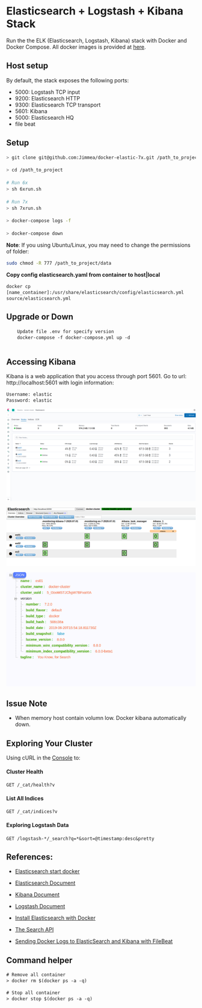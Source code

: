 # Elasticsearch + Logstash + Kibana Stack
Run the the ELK (Elasticsearch, Logstash, Kibana) stack with Docker and Docker Compose.
All docker images is provided at [here](https://www.docker.elastic.co/).

## Host setup

By default, the stack exposes the following ports:
- 5000: Logstash TCP input
- 9200: Elasticsearch HTTP
- 9300: Elasticsearch TCP transport
- 5601: Kibana
- 5000: Elasticsearch HQ
- file beat

## Setup

```sh
> git clone git@github.com:Jimmea/docker-elastic-7x.git /path_to_project

> cd /path_to_project

# Run 6x
> sh 6xrun.sh

# Run 7x
> sh 7xrun.sh

> docker-compose logs -f

> docker-compose down
```

**Note**: If you using Ubuntu/Linux, you may need to change the permissions of folder:

```sh
sudo chmod -R 777 /path_to_project/data
```

**Copy config elasticsearch.yaml from container to host|local**
```
docker cp [name_container]:/usr/share/elasticsearch/config/elasticsearch.yml source/elasticsearch.yml 
```

## Upgrade or Down
```
    Update file .env for specify version
    docker-compose -f docker-compose.yml up -d
    
```


## Accessing Kibana
Kibana is a web application that you access through port 5601. Go to url: http://localhost:5601 with login information:
```
Username: elastic
Password: elastic
```
![Kibana service](image/kibana.png)

![Headplugin service](image/headplugin.png)

![ELasticsearch service](image/elasticsearch.png)

## Issue Note
- When memory host contain volumn low. Docker kibana automatically down.


## Exploring Your Cluster
Using cURL in the [Console](http://localhost:5601/app/kibana#/dev_tools/console?_g=()) to:
#### Cluster Health

```
GET /_cat/health?v
```

#### List All Indices

```
GET /_cat/indices?v
```

#### Exploring Logstash Data

```
GET /logstash-*/_search?q=*&sort=@timestamp:desc&pretty
```

## References:
- [Elasticsearch start docker](https://www.elastic.co/guide/en/elastic-stack-get-started/current/get-started-docker.html)
- [Elasticsearch Document](https://www.elastic.co/guide/en/elasticsearch/reference/current/index.html)
- [Kibana Document](https://www.elastic.co/guide/en/kibana/current/index.html)
- [Logstash Document](https://www.elastic.co/guide/en/logstash/current/index.html)
- [Install Elasticsearch with Docker](https://www.elastic.co/guide/en/elasticsearch/reference/current/docker.html)
- [The Search API](https://www.elastic.co/guide/en/elasticsearch/reference/current/_the_search_api.html)


- [Sending Docker Logs to ElasticSearch and Kibana with FileBeat](https://www.sarulabs.com/post/5/2019-08-12/sending-docker-logs-to-elasticsearch-and-kibana-with-filebeat.html)



## Command helper
```
# Remove all container
> docker rm $(docker ps -a -q)

# Stop all container
> docker stop $(docker ps -a -q)
```
